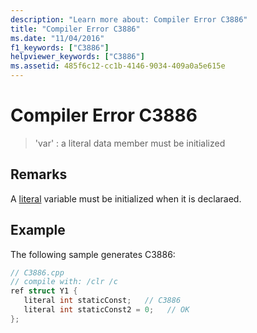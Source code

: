 ```yaml
---
description: "Learn more about: Compiler Error C3886"
title: "Compiler Error C3886"
ms.date: "11/04/2016"
f1_keywords: ["C3886"]
helpviewer_keywords: ["C3886"]
ms.assetid: 485f6c12-cc1b-4146-9034-409a0a5e615e
---
```

# Compiler Error C3886

> 'var' : a literal data member must be initialized

## Remarks

A [literal](../../extensions/literal-cpp-component-extensions.md) variable must be initialized when it is declaraed.

## Example

The following sample generates C3886:

```cpp
// C3886.cpp
// compile with: /clr /c
ref struct Y1 {
   literal int staticConst;   // C3886
   literal int staticConst2 = 0;   // OK
};
```
